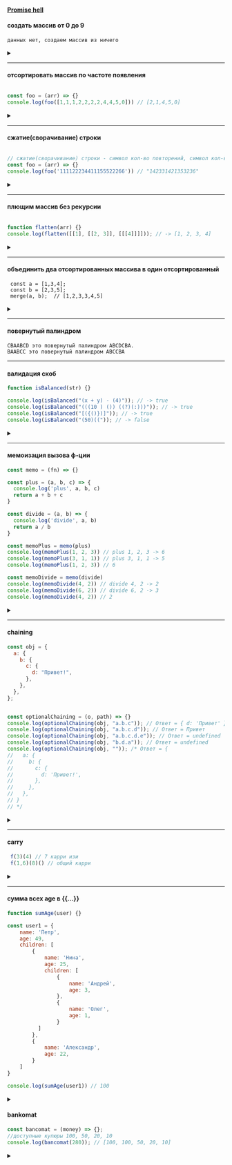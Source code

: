 #### [Promise hell](promisehell.md)  

  
#### создать массив от 0 до 9

```
данных нет, создаем массив из ничего
```
<details><summary> </summary>
  
```javascript
let arr = Array.from({length:10}).map((v,k)=>k)
```
</details>
  
---
  
#### отсортировать массив по частоте появления

```javascript

const foo = (arr) => {}
console.log(foo([1,1,1,2,2,2,2,4,4,5,0])) // [2,1,4,5,0]
```
<details><summary> </summary>
  
```javascript
  const foo = (arr) => {
   let obj = {}
   for (let item of arr) {
     obj[item] = (obj[item] ?? 0) + 1
   }
   return Object.entries(obj).sort((a,b)=>b[1]-a[1]).reduce((acc,item)=>{
     acc.push(item[0])
     return acc
   },[])
 }
```
  
</details>
  
---

#### сжатие(сворачивание) строки

```javascript

// сжатие(сворачивание) строки - символ кол-во повторений, символ кол-во повторений ...
const foo = (arr) => {}
console.log(foo('111122234411155522266')) // "142331421353236"
```
<details><summary> </summary>
  
```javascript
  const foo = (str) => {
  let res = str[0];
  let count = 1;
  let j = 0;
  for (let i=1; i < str.length; i++) {
    if (str[i]===str[i-1]) { count++ }
    else {
      res+=String(count);
      res+=String(str[i]);
      count=1;
    }
  }
  return res
}
```
  
</details>
  
---
  
#### плющим массив без рекурсии
  
```javascript  

function flatten(arr) {}
console.log(flatten([[1], [[2, 3]], [[[4]]]])); // -> [1, 2, 3, 4]
```
<details><summary> </summary>
  
```javascript
// без рекурсии
const flatten = (arr) => {
  let res = [...arr];
  let i = 0;
  while (i < res.length) {
    if (Array.isArray(res[i])) {
      res.splice(i, 1, ...res[i])
    }
    else i++
  }
  return res
}
```
</details>
  
---
  
#### объединить два отсортированных массива в один отсортированный  

```
 const a = [1,3,4];
 const b = [2,3,5];
 merge(a, b);  // [1,2,3,3,4,5]
```
  
<details><summary> </summary>

```javascript
  function merge(a, b) {
    let i = a.length - 1;
    let j = b.length - 1;
    let end = a.length + b.length - 1;
    
    while (j >= 0) {
      if (i >= 0 && a[i] > b[j]) {
        a[end] = a[i];
        i--;
      } else {
        a[end] = b[j];
        j--;
      }
      end--;
    }
    return a
}
```
</details>
  
---
  
#### повернутый палиндром  

```
CBAABCD это повернутый палиндром ABCDCBA.
BAABCC это повернутый палиндром ABCCBA
```
  
---
  
#### валидация скоб

```javascript
function isBalanced(str) {}

console.log(isBalanced("(x + y) - (4)")); // -> true
console.log(isBalanced("(((10 ) ()) ((?)(:)))")); // -> true
console.log(isBalanced("[({()})]")); // -> true
console.log(isBalanced("(50)((")); // -> false
```
<details><summary> </summary>
```javascript
  function isBalanced(str) {
  let stack = []
  let braces = {
    '{':'}',
    '[':']',
    '(':')',
  }
  let bracesArr = Object.keys(braces).join('') + Object.values(braces).join('')
  console.log(bracesArr)
  for (let char of str) {
    if (bracesArr.includes(char)) {
     if (braces[char]) stack.push(char) // открытая
      else {
        if (braces[stack.pop()] !== char ) return false
      }
    }
  }
  if (stack.length) return false
  else return true
}
```
</details>
  
---

#### мемоизация вызова ф-ции 
  
```javascript
const memo = (fn) => {}

const plus = (a, b, c) => {
  console.log('plus', a, b, c)
  return a + b + c
}

const divide = (a, b) => {
  console.log('divide', a, b)
  return a / b
} 

const memoPlus = memo(plus)
console.log(memoPlus(1, 2, 3)) // plus 1, 2, 3 -> 6
console.log(memoPlus(3, 1, 1)) // plus 3, 1, 1 -> 5
console.log(memoPlus(1, 2, 3)) // 6

const memoDivide = memo(divide)
console.log(memoDivide(4, 2)) // divide 4, 2 -> 2
console.log(memoDivide(6, 2)) // divide 6, 2 -> 3
console.log(memoDivide(4, 2)) // 2
```

<details><summary> </summary>

```javascript
 const memo = (fn) => {
  let cache = {}
  return function(...args) {
    if (cache[args]) return cache[args]
    else { 
      cache[args] = fn(...args)
      return cache[args]
    }
  }
}
```
  
</details>
  
---
  
#### chaining

```javascript
const obj = {
  a: {
    b: {
      c: {
        d: "Привет!",
      },
    },
  },
};


const optionalChaining = (o, path) => {}
console.log(optionalChaining(obj, "a.b.c")); // Ответ = { d: 'Привет' }
console.log(optionalChaining(obj, "a.b.c.d")); // Ответ = Привет
console.log(optionalChaining(obj, "a.b.c.d.e")); // Ответ = undefined
console.log(optionalChaining(obj, "b.d.a")); // Ответ = undefined
console.log(optionalChaining(obj, "")); /* Ответ = {
//   a: {
//     b: {
//       c: {
//         d: 'Привет!',
//       },
//     },
//   },
// } 
// */
```
<details><summary> </summary>

```javascript
  const optionalChaining = (o, path) => {
  if (!path.length) return o;
  
  let paths = path.split('.')
  let obj = {...o}
             
  for (let chain of paths) {
    if (obj[chain]) obj = obj[chain] 
    else return undefined
  }
  return obj
}
```
  
</details>
  
---
  
#### carry

```javascript
 f(3)(4) // 7 карри изи
 f(1,6)(8)() // общий карри
```
  
<details><summary> </summary>

```javascript
  function sum(...args) {
  if (!args.length) return 0
  let res = args.reduce((a,b)=>a+b)
  return function inner(...nextArgs) {
    if(!nextArgs.length) return res 
    else return sum(res, ...nextArgs)
  }
}

console.log( sum(1,5)(2)() ); // 8

// изи
// function sum(a, b) {
//   if (b===undefined) {
//     return function inner(c) {
//       return a+c
//     }
//   }
//   else return a+b
// }

// console.log(sum(5,4))
// console.log(sum(5)(4))
```
  
</details>
  
---

#### сумма всех age в {{...}}

```javascript
function sumAge(user) {}

const user1 = {
    name: 'Петр',
    age: 49,
    children: [
        {
            name: 'Нина',
            age: 25,
            children: [
                {
                    name: 'Андрей',
                    age: 3,
                },
                {
                    name: 'Олег',
                    age: 1,
                }
          ]
        },
        {
            name: 'Александр',
            age: 22,
        }
    ]
}

console.log(sumAge(user1)) // 100
```

<details><summary> </summary>

```javascript
  function sumAge(user) {
    let res = 0;
    let stack = [user]
    while (stack.length) {
      let obj = stack.pop()
        for (let key in obj) {
          if (key ==='age') res += obj['age']
          if (Array.isArray(obj[key])) stack.push(...obj[key])
        }
    }
    return res
  }
```
  
</details>

#### bankomat  

```javascript
const bancomat = (money) => {};
//доступные купюры 100, 50, 20, 10
console.log(bancomat(280)); // [100, 100, 50, 20, 10]
```

<details><summary> </summary>
  
```javascript
// классическая задача
const bancomat = (money) => {
  return [100, 50, 20, 10].reduce((acc, coin) => {
    while(coin<=money) {
      acc.push(coin)
      money-=coin
    }
    return acc
  }, [])
};

// задача, где нужно выводить объект каких купюр сколько

const bancomat = (price, arr) => {
 res = {}
 for (let coin of arr) {
   count = Math.floor(price / coin)
   price -= count*coin
   res[coin] = count
 }
  return res
};

```
</details>
